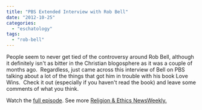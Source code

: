 ```yaml
---
title: "PBS Extended Interview with Rob Bell"
date: "2012-10-25"
categories: 
  - "eschatology"
tags: 
  - "rob-bell"
---
```


People seem to never get tied of the controversy around Rob Bell, although it definitely isn't as bitter in the Christian blogosphere as it was a couple of months ago.  Regardless, just came across this interview of Bell on PBS talking about a lot of the things that got him in trouble with his book Love Wins.  Check it out (especially if you haven't read the book) and leave some comments of what you think.

Watch the [full episode](http://www.pbs.org/video/2047496828/). See more [Religion & Ethics NewsWeekly.](http://www.pbs.org/wnet/religionandethics/)
